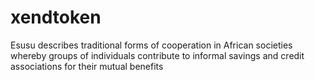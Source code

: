 # xendtoken
Esusu describes traditional forms of cooperation in African societies whereby groups of individuals contribute to informal savings and credit associations for their mutual benefits
